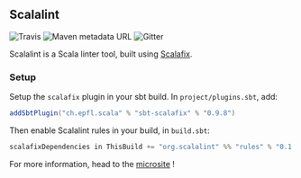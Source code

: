 ## Scalalint

![Travis](https://img.shields.io/travis/pdalpra/scalalint) ![Maven metadata URL](https://img.shields.io/maven-metadata/v?label=maven%20central&metadataUrl=http%3A%2F%2Fcentral.maven.org%2Fmaven2%2Forg%2Fscalalint%2Frules_2.12%2Fmaven-metadata.xml) ![Gitter](https://img.shields.io/gitter/room/scalalint/scalalint)

Scalalint is a Scala linter tool, built using [Scalafix](https://scalacenter.github.io/scalafix/).

### Setup

Setup the `scalafix` plugin in your sbt build. In `project/plugins.sbt`, add:
```sbt
addSbtPlugin("ch.epfl.scala" % "sbt-scalafix" % "0.9.8")
```

Then enable Scalalint rules in your build, in `build.sbt`:

```sbt
scalafixDependencies in ThisBuild += "org.scalalint" %% "rules" % "0.1.4"
```

For more information, head to the [microsite](https://www.scalalint.org) !
